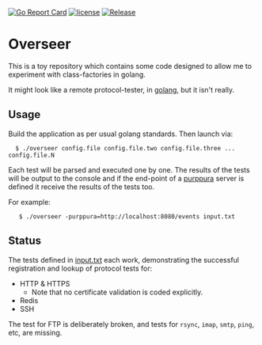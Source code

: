 [![Go Report Card](https://goreportcard.com/badge/github.com/skx/overseer)](https://goreportcard.com/report/github.com/skx/overseer)
[![license](https://img.shields.io/github/license/skx/overseer.svg)](https://github.com/skx/overseer/blob/master/LICENSE)
[![Release](https://img.shields.io/github/release/skx/overseer.svg)](https://github.com/skx/overseer/releases/latest)


# Overseer

This is a toy repository which contains some code designed to allow me
to experiment with class-factories in golang.

It might look like a remote protocol-tester, in [golang](https://golang.org),
but it isn't really.



## Usage

Build the application as per usual golang standards.  Then launch
via:

      $ ./overseer config.file config.file.two config.file.three ... config.file.N

Each test will be parsed and executed one by one.  The results of the
tests will be output to the console and if the end-point of a [purppura](https://github.com/skx/purppura) server is defined it receive the results of the tests too.

For example:

       $ ./overseer -purppura=http://localhost:8080/events input.txt


## Status

The tests defined in [input.txt](input.txt) each work, demonstrating
the successful registration and lookup of protocol tests for:

* HTTP & HTTPS
  * Note that no certificate validation is coded explicitly.
* Redis
* SSH

The test for FTP is deliberately broken, and tests for `rsync`, `imap`,
`smtp`, `ping`, etc, are missing.
